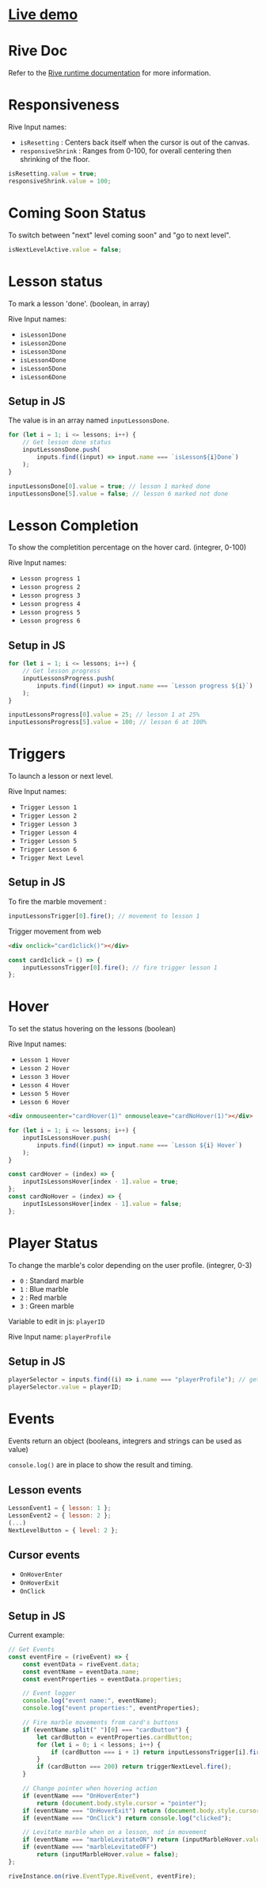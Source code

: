 # **[Live demo](https://guillaumecartoonbase.github.io/Pasqal-Floor_1/)**

# Rive Doc

Refer to the [Rive runtime documentation](https://help.rive.app/runtimes/overview) for more information.

# Responsiveness

Rive Input names:

- `isResetting` : Centers back itself when the cursor is out of the canvas.
- `responsiveShrink` : Ranges from 0-100, for overall centering then shrinking of the floor.

```js
isResetting.value = true;
responsiveShrink.value = 100;
```

# Coming Soon Status

To switch between "next" level coming soon" and "go to next level".

```js
isNextLevelActive.value = false;
```

# Lesson status

To mark a lesson 'done'.
(boolean, in array)

Rive Input names:

- `isLesson1Done`
- `isLesson2Done`
- `isLesson3Done`
- `isLesson4Done`
- `isLesson5Done`
- `isLesson6Done`

## Setup in JS

The value is in an array named `inputLessonsDone`.

```js
for (let i = 1; i <= lessons; i++) {
	// Get lesson done status
	inputLessonsDone.push(
		inputs.find((input) => input.name === `isLesson${i}Done`)
	);
}

inputLessonsDone[0].value = true; // lesson 1 marked done
inputLessonsDone[5].value = false; // lesson 6 marked not done
```

# Lesson Completion

To show the completition percentage on the hover card.
(integrer, 0-100)

Rive Input names:

- `Lesson progress 1`
- `Lesson progress 2`
- `Lesson progress 3`
- `Lesson progress 4`
- `Lesson progress 5`
- `Lesson progress 6`

## Setup in JS

```js
for (let i = 1; i <= lessons; i++) {
	// Get lesson progress
	inputLessonsProgress.push(
		inputs.find((input) => input.name === `Lesson progress ${i}`)
	);
}

inputLessonsProgress[0].value = 25; // lesson 1 at 25%
inputLessonsProgress[5].value = 100; // lesson 6 at 100%
```

# Triggers

To launch a lesson or next level.

Rive Input names:

- `Trigger Lesson 1`
- `Trigger Lesson 2`
- `Trigger Lesson 3`
- `Trigger Lesson 4`
- `Trigger Lesson 5`
- `Trigger Lesson 6`
- `Trigger Next Level`

## Setup in JS

To fire the marble movement :

```js
inputLessonsTrigger[0].fire(); // movement to lesson 1
```

Trigger movement from web

```html
<div onclick="card1click()"></div>
```

```js
const card1click = () => {
	inputLessonsTrigger[0].fire(); // fire trigger lesson 1
};
```

# Hover

To set the status hovering on the lessons
(boolean)

Rive Input names:

- `Lesson 1 Hover`
- `Lesson 2 Hover`
- `Lesson 3 Hover`
- `Lesson 4 Hover`
- `Lesson 5 Hover`
- `Lesson 6 Hover`

```html
<div onmouseenter="cardHover(1)" onmouseleave="cardNoHover(1)"></div>
```

```js
for (let i = 1; i <= lessons; i++) {
	inputIsLessonsHover.push(
		inputs.find((input) => input.name === `Lesson ${i} Hover`)
	);
}

const cardHover = (index) => {
	inputIsLessonsHover[index - 1].value = true;
};
const cardNoHover = (index) => {
	inputIsLessonsHover[index - 1].value = false;
};
```

# Player Status

To change the marble's color depending on the user profile.
(integrer, 0-3)

- `0` : Standard marble
- `1` : Blue marble
- `2` : Red marble
- `3` : Green marble

Variable to edit in js: `playerID`

Rive Input name: `playerProfile`

## Setup in JS

```js
playerSelector = inputs.find((i) => i.name === "playerProfile"); // get rive input
playerSelector.value = playerID;
```

# Events

Events return an object
(booleans, integrers and strings can be used as value)

`console.log()` are in place to show the result and timing.

## Lesson events

```js
LessonEvent1 = { lesson: 1 };
LessonEvent2 = { lesson: 2 };
(...)
NextLevelButton = { level: 2 };
```

## Cursor events

- `OnHoverEnter`
- `OnHoverExit`
- `OnClick`

## Setup in JS

Current example:

```js
// Get Events
const eventFire = (riveEvent) => {
	const eventData = riveEvent.data;
	const eventName = eventData.name;
	const eventProperties = eventData.properties;

	// Event logger
	console.log("event name:", eventName);
	console.log("event properties:", eventProperties);

	// Fire marble movements from card's buttons
	if (eventName.split(" ")[0] === "cardbutton") {
		let cardButton = eventProperties.cardButton;
		for (let i = 0; i < lessons; i++) {
			if (cardButton === i + 1) return inputLessonsTrigger[i].fire();
		}
		if (cardButton === 200) return triggerNextLevel.fire();
	}

	// Change pointer when hovering action
	if (eventName === "OnHoverEnter")
		return (document.body.style.cursor = "pointer");
	if (eventName === "OnHoverExit") return (document.body.style.cursor = "auto");
	if (eventName === "OnClick") return console.log("clicked");

	// Levitate marble when on a lesson, not in movement
	if (eventName === "marbleLevitateON") return (inputMarbleHover.value = true);
	if (eventName === "marbleLevitateOFF")
		return (inputMarbleHover.value = false);
};

riveInstance.on(rive.EventType.RiveEvent, eventFire);
```
